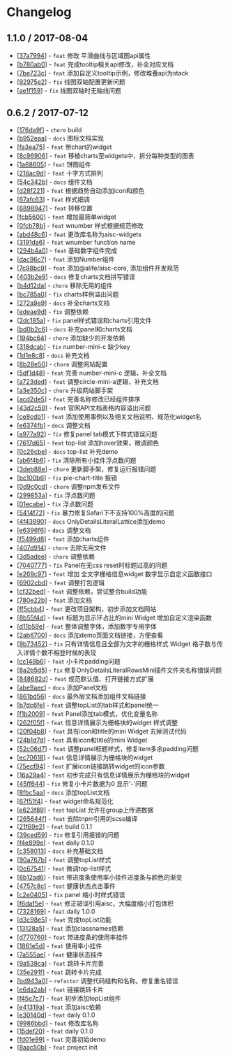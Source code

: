 # Changelog 


## 1.1.0 / 2017-08-04 

  * [[37a7994](http://gitlab.alibaba-inc.com/aisc/aisc-widgets/commit/37a799410a7abeb02a4cc057696c970b03259eb6)] - `feat` 修改 平滑曲线与区域图api属性 
  * [[b780ab0](http://gitlab.alibaba-inc.com/aisc/aisc-widgets/commit/b780ab0fa6146de9b4d8dcb96654dfc5287068f0)] - `feat` 完成tooltip相关api修改，补全对应文档 
  * [[7be723c](http://gitlab.alibaba-inc.com/aisc/aisc-widgets/commit/7be723cb9aa51109b70eebf9df71cb93f209229e)] - `feat` 添加自定义tooltip示例，修改堆叠api为stack 
  * [[92975e2](http://gitlab.alibaba-inc.com/aisc/aisc-widgets/commit/92975e2281773daf3f71ad84b9dc56d7f6f64dcf)] - `fix` 线图双轴配置更新问题 
  * [[ae1f159](http://gitlab.alibaba-inc.com/aisc/aisc-widgets/commit/ae1f159a8605c0267da6754765a0fbe80409334c)] - `fix` 线图双轴时无轴线问题 

## 0.6.2 / 2017-07-12 

  * [[176da9f](http://gitlab.alibaba-inc.com/aisc/aisc-widgets/commit/176da9f106abef6d84237bf33c59b107a94caf08)] - `chore` build 
  * [[b952eaa](http://gitlab.alibaba-inc.com/aisc/aisc-widgets/commit/b952eaac5a510880850fc487c45ecb16aae0168c)] - `docs` 图标文档实现 
  * [[fa3ea75](http://gitlab.alibaba-inc.com/aisc/aisc-widgets/commit/fa3ea75ce4dc5dd92f0887a71da6d758e78c07e6)] - `feat` 带chart的widget 
  * [[8c96906](http://gitlab.alibaba-inc.com/aisc/aisc-widgets/commit/8c96906d84e9f61adccccfadd720838cc50e21f0)] - `feat` 移植charts至widgets中，拆分每种类型的图表 
  * [[1a68605](http://gitlab.alibaba-inc.com/aisc/aisc-widgets/commit/1a686051b806731e4a3de9cb5f6f33d372888856)] - `feat` 饼图组件 
  * [[216ac9d](http://gitlab.alibaba-inc.com/aisc/aisc-widgets/commit/216ac9d51f93111e192aad08813f2ce6fd7ff762)] - `feat` 十字方式排列 
  * [[54c342b](http://gitlab.alibaba-inc.com/aisc/aisc-widgets/commit/54c342b8cf1cbfe3bf813914d658d131627c04b2)] - `docs` 组件文档 
  * [[d28f221](http://gitlab.alibaba-inc.com/aisc/aisc-widgets/commit/d28f221dd58347c277b393baa75aaebc0ffd7291)] - `feat` 根据趋势自动添加icon和颜色 
  * [[67afc63](http://gitlab.alibaba-inc.com/aisc/aisc-widgets/commit/67afc63e9e4fb2a81b7a2162be4bf53a06e413c2)] - `feat` 样式细调 
  * [[6898947](http://gitlab.alibaba-inc.com/aisc/aisc-widgets/commit/68989476c966c5b78952c9da8ef8cae95249a960)] - `feat` 转移位置 
  * [[fcb5600](http://gitlab.alibaba-inc.com/aisc/aisc-widgets/commit/fcb5600c6287bd76d8c4787b863338f969b84335)] - `feat` 增加最简单widget 
  * [[0fcb78b](http://gitlab.alibaba-inc.com/aisc/aisc-widgets/commit/0fcb78bfbcfb6eec29708ce909aa46f8b2ee5d3a)] - `feat` wnumber 样式根据规范修改 
  * [[abd48c6](http://gitlab.alibaba-inc.com/aisc/aisc-widgets/commit/abd48c64c3011730149befa8950d0ecc8150d7e9)] - `feat` 更改库名称为aisc-widgets 
  * [[3191da6](http://gitlab.alibaba-inc.com/aisc/aisc-widgets/commit/3191da69a495b61ee6d8517a3bc1e6ffa101613d)] - `feat` wnumber function name 
  * [[294b4a0](http://gitlab.alibaba-inc.com/aisc/aisc-widgets/commit/294b4a0fe3dcf522dcbbe8aa4bc2bf9f3435b222)] - `feat` 基础数字组件完成 
  * [[dac96c7](http://gitlab.alibaba-inc.com/aisc/aisc-widgets/commit/dac96c7f358eaf32925fa604fd9db502b3e0dda6)] - `feat` 添加Number组件 
  * [[7c98bc9](http://gitlab.alibaba-inc.com/aisc/aisc-widgets/commit/7c98bc9f4bd3643abeabf57a27f4c30d3eda16f7)] - `feat` 添加@alife/aisc-core, 添加组件开发规范 
  * [[403b2e9](http://gitlab.alibaba-inc.com/aisc/aisc-widgets/commit/403b2e971c07c5395434f4d345a659d2431492d2)] - `docs` 修复charts文档拼写错误 
  * [[b4d12da](http://gitlab.alibaba-inc.com/aisc/aisc-widgets/commit/b4d12da12cede66fb079ad5ae9adcd63cbfc6d66)] - `chore` 移除无用的组件 
  * [[bc785a0](http://gitlab.alibaba-inc.com/aisc/aisc-widgets/commit/bc785a07948d3cc8e73830c602c6c9b028920a53)] - `fix` charts样例溢出问题 
  * [[272a9e9](http://gitlab.alibaba-inc.com/aisc/aisc-widgets/commit/272a9e92343dfc721d2f6a560288b78ac7673c36)] - `docs` 补全charts文档 
  * [[edeae9d](http://gitlab.alibaba-inc.com/aisc/aisc-widgets/commit/edeae9d93da916824044e5a46e8f647bfbb7dc60)] - `fix` 调整依赖 
  * [[2dc185a](http://gitlab.alibaba-inc.com/aisc/aisc-widgets/commit/2dc185a2fcf55d3603295f7ee6da328b59977004)] - `fix` panel样式错误和charts引用文件 
  * [[bd0b2c6](http://gitlab.alibaba-inc.com/aisc/aisc-widgets/commit/bd0b2c65e2778e1f032674f1e2ed99c0a6e0e014)] - `docs` 补充panel和charts文档 
  * [[194bc64](http://gitlab.alibaba-inc.com/aisc/aisc-widgets/commit/194bc64af996f02e1f91a73124f4ca78100ec764)] - `chore` 添加缺少的开发依赖 
  * [[318dcab](http://gitlab.alibaba-inc.com/aisc/aisc-widgets/commit/318dcabe0152cac64411a1eb707804619a16f851)] - `fix` number-mini-c 缺少key 
  * [[1d1e8c8](http://gitlab.alibaba-inc.com/aisc/aisc-widgets/commit/1d1e8c81cd1b8e5f00f65593f00e544141e1d3ff)] - `docs` 补充文档 
  * [[8b28e50](http://gitlab.alibaba-inc.com/aisc/aisc-widgets/commit/8b28e508899db21cbd17802ecb934bed3515579b)] - `chore` 调整网站配置 
  * [[5df1d48](http://gitlab.alibaba-inc.com/aisc/aisc-widgets/commit/5df1d48626bc4bac5804dc005fb5bdb14c2fe3a5)] - `feat` 完善 number-mini-c 逻辑，补全文档 
  * [[a723ded](http://gitlab.alibaba-inc.com/aisc/aisc-widgets/commit/a723dedf87fe7748e923d91df9ec7ac04816ba6c)] - `feat` 调整circle-mini-a逻辑，补充文档 
  * [[a3e350c](http://gitlab.alibaba-inc.com/aisc/aisc-widgets/commit/a3e350c961ed859aea88788ed72b8a7b206ad858)] - `chore` 升级网站脚手架 
  * [[acd2de5](http://gitlab.alibaba-inc.com/aisc/aisc-widgets/commit/acd2de54ebecb14a92837afa3b7d9163715015b1)] - `feat` 完善名称修改已经组件排序 
  * [[43d2c59](http://gitlab.alibaba-inc.com/aisc/aisc-widgets/commit/43d2c598d9fdb5d0df93b44f62a7c2bced5e0d93)] - `feat` 官网API文档表格内容溢出问题 
  * [[ce8cdb1](http://gitlab.alibaba-inc.com/aisc/aisc-widgets/commit/ce8cdb17fb7ae5b1d4644b1894a8eed0c0f76220)] - `feat` 添加使用事例以及相关文档说明、规范化widget名 
  * [[e6374fb](http://gitlab.alibaba-inc.com/aisc/aisc-widgets/commit/e6374fb8862ba74b40477400c4b39fca9b058f4c)] - `docs` 调整文档 
  * [[a977a92](http://gitlab.alibaba-inc.com/aisc/aisc-widgets/commit/a977a925f336cf387b17b3bcb1261e0930041ff8)] - `fix` 修复panel tab模式下样式错误问题 
  * [[7617d65](http://gitlab.alibaba-inc.com/aisc/aisc-widgets/commit/7617d65c79ec76f0a37c8e1890efdc2d8fb69797)] - `feat` top-list 添加hover效果，微调颜色 
  * [[0c26cbe](http://gitlab.alibaba-inc.com/aisc/aisc-widgets/commit/0c26cbe5c47145eca1f23ececc6dba089c2d336e)] - `docs` top-list 补充demo 
  * [[ab6f4b6](http://gitlab.alibaba-inc.com/aisc/aisc-widgets/commit/ab6f4b610807feb41d0eeca64d1c7e01b7eb672d)] - `fix` 清除所有小挂件浮点数问题 
  * [[3deb88e](http://gitlab.alibaba-inc.com/aisc/aisc-widgets/commit/3deb88e1984c52a5931083fff9fc54aad917238a)] - `chore` 更新脚手架，修复运行报错问题 
  * [[bc100b6](http://gitlab.alibaba-inc.com/aisc/aisc-widgets/commit/bc100b68322bcbd683deb9ca472be49d25bed1b6)] - `fix` pie-chart-title 报错 
  * [[0d9c0cd](http://gitlab.alibaba-inc.com/aisc/aisc-widgets/commit/0d9c0cd47d118ef8db8aff48a3a8e103adbecf99)] - `chore` 调整npm发布文件 
  * [[299853a](http://gitlab.alibaba-inc.com/aisc/aisc-widgets/commit/299853af425ba05c8a44851f9d6509eb5afa2408)] - `fix` 浮点数问题 
  * [[01ecabe](http://gitlab.alibaba-inc.com/aisc/aisc-widgets/commit/01ecabe3ddbd9b3b9c955b6acc561fbf3eea6f96)] - `fix` 浮点数问题 
  * [[5414f72](http://gitlab.alibaba-inc.com/aisc/aisc-widgets/commit/5414f725f14d5dbe0e5fe5c8f2eb2aa17061ee36)] - `fix` 暴力修复Safari下不支持100%高度的问题 
  * [[4f43990](http://gitlab.alibaba-inc.com/aisc/aisc-widgets/commit/4f43990382536369cc3c4f7574d3f48c44dd18e8)] - `docs` OnlyDetailsLiteralLattice添加demo 
  * [[e6396f6](http://gitlab.alibaba-inc.com/aisc/aisc-widgets/commit/e6396f6f224115e08752969c62572f5f36628046)] - `docs` 调整文档 
  * [[f5499d8](http://gitlab.alibaba-inc.com/aisc/aisc-widgets/commit/f5499d847d76ca4dc4b062c30dc1df425de5ef6c)] - `feat` 添加charts组件 
  * [[407d914](http://gitlab.alibaba-inc.com/aisc/aisc-widgets/commit/407d914e20a3bccd6f849557c5ca3d8393487303)] - `chore` 去除无用文件 
  * [[3d5adee](http://gitlab.alibaba-inc.com/aisc/aisc-widgets/commit/3d5adeebef3a87aa5111be990aafa2dfd881b1e2)] - `chore` 调整依赖 
  * [[7040777](http://gitlab.alibaba-inc.com/aisc/aisc-widgets/commit/7040777b158d4ee6da45acd16570280441de23a0)] - `fix` Panel在无css reset时标题过高的问题 
  * [[e269c97](http://gitlab.alibaba-inc.com/aisc/aisc-widgets/commit/e269c97039163753cd9fca8f06a2c1adfb60f36d)] - `feat`  增加 全文字栅格信息widget 数字显示自定义函数接口 
  * [[6902cbd](http://gitlab.alibaba-inc.com/aisc/aisc-widgets/commit/6902cbd281073e621918074a2b74ad06ba5795c8)] - `feat` 调整打包逻辑 
  * [[cf32bed](http://gitlab.alibaba-inc.com/aisc/aisc-widgets/commit/cf32bed3a6fddf708de024091c9a15d6fb69595f)] - `feat` 调整依赖，尝试整合build功能 
  * [[780e22b](http://gitlab.alibaba-inc.com/aisc/aisc-widgets/commit/780e22bc90f6875918ccb418f7c4116f2b481647)] - `feat` 添加文档 
  * [[ff5cbb4](http://gitlab.alibaba-inc.com/aisc/aisc-widgets/commit/ff5cbb448aada4080397bfd5424d774128e6a206)] - `feat` 更改项目架构，初步添加文档网站 
  * [[8b55f4d](http://gitlab.alibaba-inc.com/aisc/aisc-widgets/commit/8b55f4d41f3767ff6323353c10b2f870290b0569)] - `feat` 标题为显示环占比的mini Widget 增加自定义渲染函数 
  * [[d11b59e](http://gitlab.alibaba-inc.com/aisc/aisc-widgets/commit/d11b59eb5228461e53d30b8c720c0c50f97d290e)] - `feat` 整体调整字体，添加数字专用字体 
  * [[2ab6700](http://gitlab.alibaba-inc.com/aisc/aisc-widgets/commit/2ab67001556fb62d88e3f83fda63c769b9e9f116)] - `docs` 添加demo页面文档链接，方便查看 
  * [[9b73452](http://gitlab.alibaba-inc.com/aisc/aisc-widgets/commit/9b73452cb79aed2898554777b932eee13d0dcd6e)] - `fix` 只有详情信息且全部为文字的栅格样式 Widget 格子数与传入详情个数不相登时候的表现 
  * [[cc148b6](http://gitlab.alibaba-inc.com/aisc/aisc-widgets/commit/cc148b69f594607a3052715798dd0c501903424f)] - `feat` 小卡片padding问题 
  * [[8a2b5d5](http://gitlab.alibaba-inc.com/aisc/aisc-widgets/commit/8a2b5d5fe46a5bc6d78fde79fce5d84693d16ce5)] - `fix` 修复OnlyDetailsLiteralRowsMini插件文件夹名称错误问题 
  * [[848682d](http://gitlab.alibaba-inc.com/aisc/aisc-widgets/commit/848682d7f3b1132074eb8fb7eec6320e7eaa8651)] - `feat` 规范默认值、打开链接方式扩展 
  * [[abe9aec](http://gitlab.alibaba-inc.com/aisc/aisc-widgets/commit/abe9aec7fb713647feff6e66bb3931bd1d549038)] - `docs` 添加Panel文档 
  * [[861bd56](http://gitlab.alibaba-inc.com/aisc/aisc-widgets/commit/861bd5643486ac65dedbad9257939a72f64429bf)] - `docs` 最外层文档添加组件文档链接 
  * [[b7dc6fe](http://gitlab.alibaba-inc.com/aisc/aisc-widgets/commit/b7dc6fe9162d280a1a4d22acac937f5fe2bc36f5)] - `feat` 调整topList的tab样式和panel统一 
  * [[f1b2009](http://gitlab.alibaba-inc.com/aisc/aisc-widgets/commit/f1b2009cb79f6bdd64041a8001b745993d493b44)] - `feat` Panel添加tab模式，优化变量名称 
  * [[262f05f](http://gitlab.alibaba-inc.com/aisc/aisc-widgets/commit/262f05fd548f5903d752ef3206a3db6db40b2a7a)] - `feat` 信息详情展示为栅格块的widget 样式调整 
  * [[20f04b8](http://gitlab.alibaba-inc.com/aisc/aisc-widgets/commit/20f04b8d5a6256ca52d09c3279f87028892e3170)] - `feat` 具有icon和title的mini Widget 去掉测试代码 
  * [[24b1d7d](http://gitlab.alibaba-inc.com/aisc/aisc-widgets/commit/24b1d7d4801d6d6cf8a90e93cb2c08de131e2986)] - `feat` 具有icon和title的mini Widget 
  * [[52c06d7](http://gitlab.alibaba-inc.com/aisc/aisc-widgets/commit/52c06d79e5e39317f6a65c89f838312db7652748)] - `feat` 调整panel标题样式，修复item多余padding问题 
  * [[ec70618](http://gitlab.alibaba-inc.com/aisc/aisc-widgets/commit/ec70618acc515f0a014fcffb76f8e3e71dfeb8eb)] - `feat` 信息详情展示为栅格块的widget 
  * [[75ecf94](http://gitlab.alibaba-inc.com/aisc/aisc-widgets/commit/75ecf9433c854bbce83431b939177122b3869df5)] - `feat` 扩展icon链接跳转widget的icon参数 
  * [[16a29a4](http://gitlab.alibaba-inc.com/aisc/aisc-widgets/commit/16a29a48970f83fc42ed33936f62155d87379d1f)] - `feat` 初步完成只有信息详情展示为栅格块的widget 
  * [[45ff644](http://gitlab.alibaba-inc.com/aisc/aisc-widgets/commit/45ff644e4a4f9d79525bcc47da436cb21d8f3a28)] - `fix` 修复小卡片数据为0 显示'-'问题 
  * [[8fbc5aa](http://gitlab.alibaba-inc.com/aisc/aisc-widgets/commit/8fbc5aa16b0222944e415b8c42e183ffb68b330f)] - `docs` 添加topList文档 
  * [[67f51f4](http://gitlab.alibaba-inc.com/aisc/aisc-widgets/commit/67f51f497f8a89f0db44dc29d4fe47c52bb12632)] - `feat` widget命名规范化 
  * [[e623f89](http://gitlab.alibaba-inc.com/aisc/aisc-widgets/commit/e623f89a2688d6d06b48a950dcb267bf237e82b6)] - `feat` topList 允许在group上传递数据 
  * [[265644f](http://gitlab.alibaba-inc.com/aisc/aisc-widgets/commit/265644f256b75e821cbbc38e25bff78707853303)] - `feat` 去除tnpm引用的scss编译 
  * [[21f69e2](http://gitlab.alibaba-inc.com/aisc/aisc-widgets/commit/21f69e2083cbcb365dc73774a6b52db2256012d1)] - `feat` build 0.1.1 
  * [[39ced59](http://gitlab.alibaba-inc.com/aisc/aisc-widgets/commit/39ced59916320824065ba396cde4c59ed9f8b2f1)] - `fix` 修复引用报错的问题 
  * [[f4e899e](http://gitlab.alibaba-inc.com/aisc/aisc-widgets/commit/f4e899e98d2ef964a390d84e220447672978e7f6)] - `feat` daily 0.1.0 
  * [[c358013](http://gitlab.alibaba-inc.com/aisc/aisc-widgets/commit/c35801332d92753dc08a66e0109622994792f483)] - `docs` 补充基础文档 
  * [[90a767b](http://gitlab.alibaba-inc.com/aisc/aisc-widgets/commit/90a767b46b95bf76d7757a57c5ce657c1a175157)] - `feat` 调整topList样式 
  * [[0c67541](http://gitlab.alibaba-inc.com/aisc/aisc-widgets/commit/0c675413cf6c46cbd5fa10ba71de49631b65e10a)] - `feat` 微调top-list样式 
  * [[6b12ad6](http://gitlab.alibaba-inc.com/aisc/aisc-widgets/commit/6b12ad65e2a15b5947ac0aeab44de5b47a4eaa9a)] - `feat` 带进度条使用率小挂件进度条与颜色的渐变 
  * [[4757c8c](http://gitlab.alibaba-inc.com/aisc/aisc-widgets/commit/4757c8ccb3e10160bb13aa46d3b12419cc85f081)] - `feat` 健康状态点击事件 
  * [[c2e0405](http://gitlab.alibaba-inc.com/aisc/aisc-widgets/commit/c2e04056349c42949ac37362139ee18471010a8f)] - `fix` panel 缩小时样式错误 
  * [[f6daf5e](http://gitlab.alibaba-inc.com/aisc/aisc-widgets/commit/f6daf5e95ecc1038fadc463a35a8929fa0d7dd3f)] - `feat` 修正错误引用aisc，大幅度缩小打包体积 
  * [[7328169](http://gitlab.alibaba-inc.com/aisc/aisc-widgets/commit/7328169c8e38f5dc1424ce02d3b1535025e84be4)] - `feat` daily 1.0.0 
  * [[d3c98e5](http://gitlab.alibaba-inc.com/aisc/aisc-widgets/commit/d3c98e52cf278a392f28f374fc23f9418d6679fd)] - `feat` 完成topList功能 
  * [[13128a5](http://gitlab.alibaba-inc.com/aisc/aisc-widgets/commit/13128a580d1b70c6c433123eb2b619fea8bbf472)] - `feat` 添加classnames依赖 
  * [[d770760](http://gitlab.alibaba-inc.com/aisc/aisc-widgets/commit/d7707605d4abcec72c6fb89bcd2e4fc102802176)] - `feat` 带进度条的使用率挂件 
  * [[1861e5d](http://gitlab.alibaba-inc.com/aisc/aisc-widgets/commit/1861e5ddc1388bcfcdea90098c7b8155a0e405be)] - `feat` 使用率小挂件 
  * [[7a555ae](http://gitlab.alibaba-inc.com/aisc/aisc-widgets/commit/7a555ae1d67bdf008e222f81de5fe726594db03e)] - `feat` 健康状态挂件 
  * [[9a538ca](http://gitlab.alibaba-inc.com/aisc/aisc-widgets/commit/9a538cafff1a5e6f2e00b2bc8b27ab6a2d116102)] - `feat` 跳转卡片完善 
  * [[35e291f](http://gitlab.alibaba-inc.com/aisc/aisc-widgets/commit/35e291f3c293c4b825e9154f675f2b251cf31aea)] - `feat` 跳转卡片完成 
  * [[bd943a0](http://gitlab.alibaba-inc.com/aisc/aisc-widgets/commit/bd943a022486617c9cc9b8a281c1459a094076fb)] - `refactor` 调整代码结构和名称。修复重名错误 
  * [[e6da2ab](http://gitlab.alibaba-inc.com/aisc/aisc-widgets/commit/e6da2aba7f55238f176185c636d8d1fe63ae7f93)] - `feat` 链接跳转卡片 
  * [[f45c7c7](http://gitlab.alibaba-inc.com/aisc/aisc-widgets/commit/f45c7c7ae684d2495eddd49d5486e3c9b1189953)] - `feat` 初步添加topList组件 
  * [[e41319a](http://gitlab.alibaba-inc.com/aisc/aisc-widgets/commit/e41319a81045745a7e99af82f4f1b744cff9acfa)] - `feat` 添加aisc依赖 
  * [[e30140d](http://gitlab.alibaba-inc.com/aisc/aisc-widgets/commit/e30140d539e70ec9e8296e9b38c557cb265c6ed4)] - `feat` daily 0.1.0 
  * [[9986bbd](http://gitlab.alibaba-inc.com/aisc/aisc-widgets/commit/9986bbd815a573f8fee3bcd77a2e85aae69abdaa)] - `feat` 修改库名称 
  * [[15def20](http://gitlab.alibaba-inc.com/aisc/aisc-widgets/commit/15def208a751f2520800fd840d4c0265ab67005a)] - `feat` daily 0.1.0 
  * [[fd01e99](http://gitlab.alibaba-inc.com/aisc/aisc-widgets/commit/fd01e99d25938cab162df0c7e1ad4563330e3031)] - `feat` 完善初始demo 
  * [[8aac50b](http://gitlab.alibaba-inc.com/aisc/aisc-widgets/commit/8aac50b1ade5510351b53b4a7793d6ed486c6247)] - `feat` project init 
